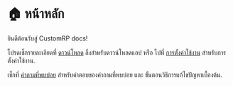 # 🏠 หน้าหลัก

ยินดีต้อนรับสู่ CustomRP docs!

โปรดเช็กรายละเอียดที่ [ดาวน์โหลด](https://github.com/maximmax42/Discord-CustomRP/releases) ลิ้งสำหรับดาวน์โหลดแอป หรือ ไปที่ [การตั้งค่าใช้งาน](setting-up.md) สำหรับการตั้งค่าใช้งาน.

เช็กที่ [คำถามที่พบบ่อย](faq.md) สำหรับคำตอบของคำถามที่พบบ่อย และ ขั้นตอนวิธีการแก้ไขปัญหาเบื้องต้น. 